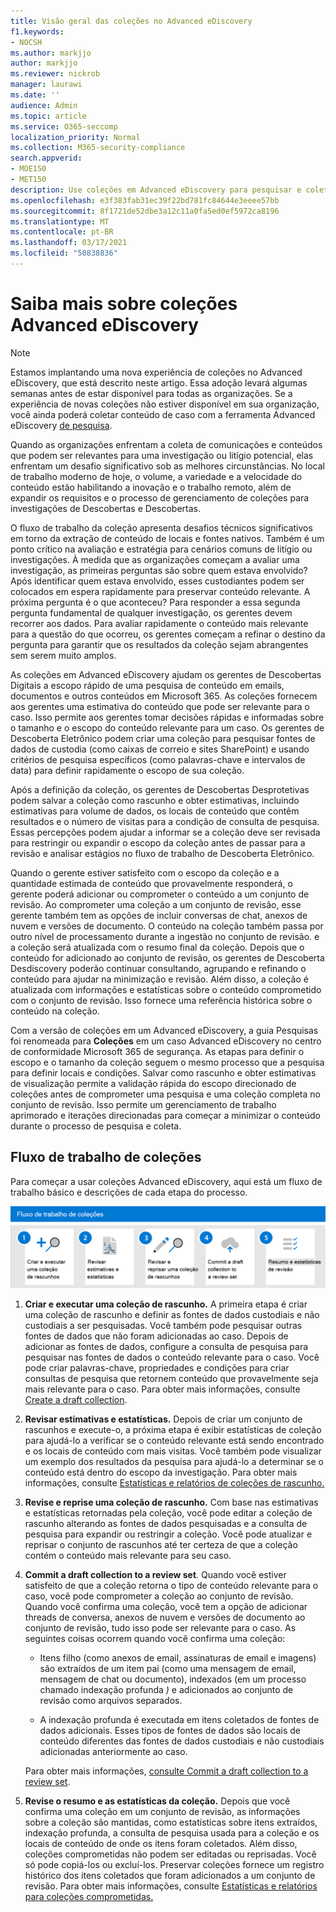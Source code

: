 ```yaml
---
title: Visão geral das coleções no Advanced eDiscovery
f1.keywords:
- NOCSH
ms.author: markjjo
author: markjjo
ms.reviewer: nickrob
manager: laurawi
ms.date: ''
audience: Admin
ms.topic: article
ms.service: O365-seccomp
localization_priority: Normal
ms.collection: M365-security-compliance
search.appverid:
- MOE150
- MET150
description: Use coleções em Advanced eDiscovery para pesquisar e coletar conteúdo relacionado ao seu caso ou investigação.
ms.openlocfilehash: e3f383fab31ec39f22bd781fc84644e3eeee57bb
ms.sourcegitcommit: 8f1721de52dbe3a12c11a0fa5ed0ef5972ca8196
ms.translationtype: MT
ms.contentlocale: pt-BR
ms.lasthandoff: 03/17/2021
ms.locfileid: "50838836"
---
```

# <a name="learn-about-collections-in-advanced-ediscovery"></a>Saiba mais sobre coleções Advanced eDiscovery

> [!NOTE]
> Estamos implantando uma nova experiência de coleções no Advanced eDiscovery, que está descrito neste artigo. Essa adoção levará algumas semanas antes de estar disponível para todas as organizações. Se a experiência de novas coleções não estiver disponível em sua organização, você ainda poderá coletar conteúdo de caso com a ferramenta Advanced eDiscovery [de pesquisa](create-search-to-collect-data.md).

Quando as organizações enfrentam a coleta de comunicações e conteúdos que podem ser relevantes para uma investigação ou litígio potencial, elas enfrentam um desafio significativo sob as melhores circunstâncias. No local de trabalho moderno de hoje, o volume, a variedade e a velocidade do conteúdo estão habilitando a inovação e o trabalho remoto, além de expandir os requisitos e o processo de gerenciamento de coleções para investigações de Descobertas e Descobertas.

O fluxo de trabalho da coleção apresenta desafios técnicos significativos em torno da extração de conteúdo de locais e fontes nativos. Também é um ponto crítico na avaliação e estratégia para cenários comuns de litígio ou investigações. À medida que as organizações começam a avaliar uma investigação, as primeiras perguntas são sobre quem estava envolvido? Após identificar quem estava envolvido, esses custodiantes podem ser colocados em espera rapidamente para preservar conteúdo relevante. A próxima pergunta é o que aconteceu? Para responder a essa segunda pergunta fundamental de qualquer investigação, os gerentes devem recorrer aos dados. Para avaliar rapidamente o conteúdo mais relevante para a questão do que ocorreu, os gerentes começam a refinar o destino da pergunta para garantir que os resultados da coleção sejam abrangentes sem serem muito amplos.

As coleções em Advanced eDiscovery ajudam os gerentes de Descobertas Digitais a escopo rápido de uma pesquisa de conteúdo em emails, documentos e outros conteúdos em Microsoft 365. As coleções fornecem aos gerentes uma estimativa do conteúdo que pode ser relevante para o caso. Isso permite aos gerentes tomar decisões rápidas e informadas sobre o tamanho e o escopo do conteúdo relevante para um caso. Os gerentes de Descoberta Eletrônico podem criar uma coleção para pesquisar fontes de dados de custodia (como caixas de correio e sites SharePoint) e usando critérios de pesquisa específicos (como palavras-chave e intervalos de data) para definir rapidamente o escopo de sua coleção.

Após a definição da coleção, os gerentes de Descobertas Desprotetivas podem salvar a coleção como rascunho e obter estimativas, incluindo estimativas para volume de dados, os locais de conteúdo que contêm resultados e o número de visitas para a condição de consulta de pesquisa. Essas percepções podem ajudar a informar se a coleção deve ser revisada para restringir ou expandir o escopo da coleção antes de passar para a revisão e analisar estágios no fluxo de trabalho de Descoberta Eletrônico.

Quando o gerente estiver satisfeito com o escopo da coleção e a quantidade estimada de conteúdo  que provavelmente responderá, o gerente poderá adicionar ou comprometer o conteúdo a um conjunto de revisão. Ao comprometer uma coleção a um conjunto de revisão, esse gerente também tem as opções de incluir conversas de chat, anexos de nuvem e versões de documento. O conteúdo na coleção também passa por outro nível de processamento durante a ingestão no conjunto de revisão. e a coleção será atualizada com o resumo final da coleção. Depois que o conteúdo for adicionado ao conjunto de revisão, os gerentes de Descoberta Desdiscovery poderão continuar consultando, agrupando e refinando o conteúdo para ajudar na minimização e revisão. Além disso, a coleção é atualizada com informações e estatísticas sobre o conteúdo comprometido com o conjunto de revisão. Isso fornece uma referência histórica sobre o conteúdo na coleção.

Com a versão de coleções em  um Advanced eDiscovery, a guia Pesquisas foi renomeada para **Coleções** em um caso Advanced eDiscovery no centro de conformidade Microsoft 365 de segurança. As etapas para definir o escopo e o tamanho da coleção seguem o mesmo processo que a pesquisa para definir locais e condições. Salvar como rascunho e obter estimativas de visualização permite a validação rápida do escopo direcionado de coleções antes de comprometer uma pesquisa e uma coleção completa no conjunto de revisão. Isso permite um gerenciamento de trabalho aprimorado e iterações direcionadas para começar a minimizar o conteúdo durante o processo de pesquisa e coleta.

## <a name="collections-workflow"></a>Fluxo de trabalho de coleções

Para começar a usar coleções Advanced eDiscovery, aqui está um fluxo de trabalho básico e descrições de cada etapa do processo.

![Fluxo de trabalho de coleções em Advanced eDiscovery](../media/CollectionsWorkflow.png)

1. **Criar e executar uma coleção de rascunho.** A primeira etapa é criar uma coleção de rascunho e definir as fontes de dados custodiais e não custodiais a ser pesquisadas. Você também pode pesquisar outras fontes de dados que não foram adicionadas ao caso. Depois de adicionar as fontes de dados, configure a consulta de pesquisa para pesquisar nas fontes de dados o conteúdo relevante para o caso. Você pode criar palavras-chave, propriedades e condições para criar consultas de pesquisa que retornem conteúdo que provavelmente seja mais relevante para o caso. Para obter mais informações, consulte [Create a draft collection](create-draft-collection.md).

2. **Revisar estimativas e estatísticas.** Depois de criar um conjunto de rascunhos e execute-o, a próxima etapa é exibir estatísticas de coleção para ajudá-lo a verificar se o conteúdo relevante está sendo encontrado e os locais de conteúdo com mais visitas. Você também pode visualizar um exemplo dos resultados da pesquisa para ajudá-lo a determinar se o conteúdo está dentro do escopo da investigação. Para obter mais informações, consulte [Estatísticas e relatórios de coleções de rascunho.](collection-statistics-reports.md#statistics-and-reports-for-draft-collections)

3. **Revise e reprise uma coleção de rascunho.** Com base nas estimativas e estatísticas retornadas pela coleção, você pode editar a coleção de rascunho alterando as fontes de dados pesquisadas e a consulta de pesquisa para expandir ou restringir a coleção. Você pode atualizar e reprisar o conjunto de rascunhos até ter certeza de que a coleção contém o conteúdo mais relevante para seu caso.

4. **Commit a draft collection to a review set**. Quando você estiver satisfeito de que a coleção retorna o tipo de conteúdo relevante para o caso, você pode comprometer a coleção ao conjunto de revisão. Quando você confirma uma coleção, você tem a opção de adicionar threads de conversa, anexos de nuvem e versões de documento ao conjunto de revisão, tudo isso pode ser relevante para o caso. As seguintes coisas ocorrem quando você confirma uma coleção:

   - Itens filho (como anexos de email, assinaturas de email e imagens) são extraídos de um item pai (como uma mensagem de email, mensagem de chat ou documento), indexados (em um processo chamado indexação profunda *)* e adicionados ao conjunto de revisão como arquivos separados.

   - A indexação profunda é executada em itens coletados de fontes de dados adicionais. Esses tipos de fontes de dados são locais de conteúdo diferentes das fontes de dados custodiais e não custodiais adicionadas anteriormente ao caso.

   Para obter mais informações, [consulte Commit a draft collection to a review set](commit-draft-collection.md).

5. **Revise o resumo e as estatísticas da coleção.** Depois que você confirma uma coleção em um conjunto de revisão, as informações sobre a coleção são mantidas, como estatísticas sobre itens extraídos, indexação profunda, a consulta de pesquisa usada para a coleção e os locais de conteúdo de onde os itens foram coletados. Além disso, coleções comprometidas não podem ser editadas ou reprisadas. Você só pode copiá-los ou excluí-los. Preservar coleções fornece um registro histórico dos itens coletados que foram adicionados a um conjunto de revisão. Para obter mais informações, consulte [Estatísticas e relatórios para coleções comprometidas.](collection-statistics-reports.md#statistics-and-reports-for-committed-collections)
